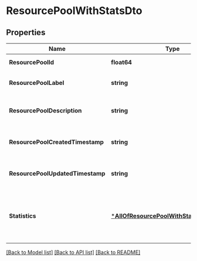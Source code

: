 # ResourcePoolWithStatsDto

## Properties
Name | Type | Description | Notes
------------ | ------------- | ------------- | -------------
**ResourcePoolId** | **float64** | Resource Pool ID | [default to null]
**ResourcePoolLabel** | **string** | Label of the Resource Pool | [default to null]
**ResourcePoolDescription** | **string** | Description of the Resource Pool | [default to null]
**ResourcePoolCreatedTimestamp** | **string** | Resource Pool Created Timestamp | [default to null]
**ResourcePoolUpdatedTimestamp** | **string** | Resource Pool Updated Timestamp | [default to null]
**Statistics** | [***AllOfResourcePoolWithStatsDtoStatistics**](AllOfResourcePoolWithStatsDtoStatistics.md) | Resource Pool statistics for users, servers, and subnet pools | [default to null]

[[Back to Model list]](../README.md#documentation-for-models) [[Back to API list]](../README.md#documentation-for-api-endpoints) [[Back to README]](../README.md)

